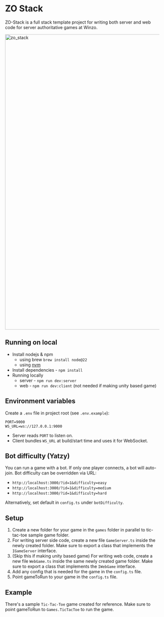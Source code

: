 # ZO Stack

ZO-Stack is a full stack template project for writing both server and web code for server authoritative games at Winzo.

<img width="961" alt="zo_stack" src="https://github.com/user-attachments/assets/a6751a80-f571-48e7-8835-d1fac9ba60af">

## Running on local

- Install nodejs & npm
  - using brew `brew install node@22`
  - using [nvm](https://nodejs.org/en/download/package-manager) 
- Install dependencies - `npm install`
- Running locally
  - server - `npm run dev:server`
  - web - `npm run dev:client` (not needed if making unity based game)

## Environment variables

Create a `.env` file in project root (see `.env.example`):

```
PORT=9000
WS_URL=ws://127.0.0.1:9000
```

- Server reads `PORT` to listen on.
- Client bundles `WS_URL` at build/start time and uses it for WebSocket.

## Bot difficulty (Yatzy)

You can run a game with a bot. If only one player connects, a bot will auto-join.
Bot difficulty can be overridden via URL:

- `http://localhost:3000/?id=1&difficulty=easy`
- `http://localhost:3000/?id=1&difficulty=medium`
- `http://localhost:3000/?id=1&difficulty=hard`

Alternatively, set default in `config.ts` under `botDifficulty`.

## Setup

1. Create a new folder for your game in the `games` folder in parallel to tic-tac-toe sample game folder.
2. For writing server side code, create a new file `GameServer.ts` inside the newly created folder. Make sure to export a class that implements the `IGameServer` interface.
3. (Skip this if making unity based game) For writing web code, create a new file `WebGame.ts` inside the same newly created game folder. Make sure to export a class that implements the `IWebGame` interface.
4. Add any config that is needed for the game in the `config.ts` file.
5. Point gameToRun to your game in the `config.ts` file.

## Example

There's a sample `Tic-Tac-Toe` game created for reference. Make sure to point gameToRun to `Games.TicTacToe` to run the game.

